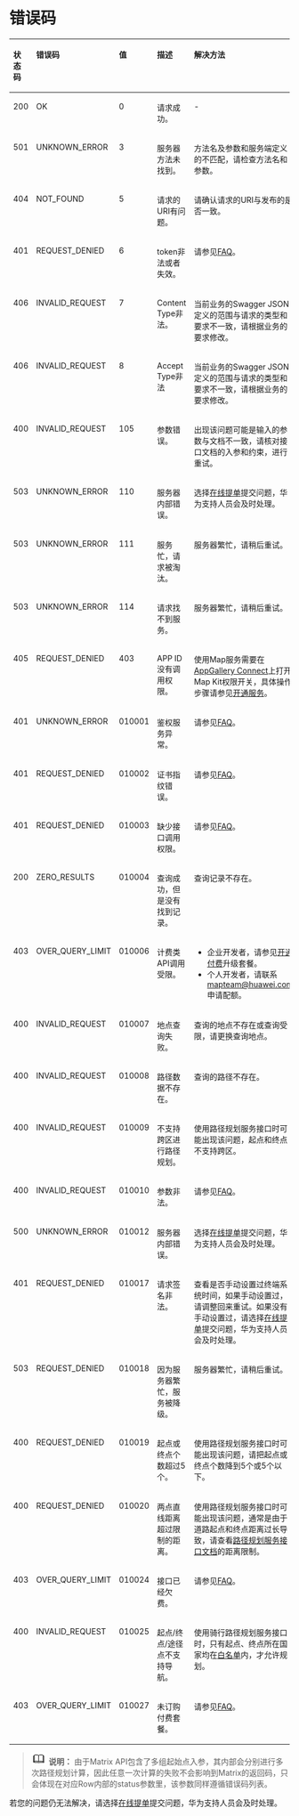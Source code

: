 # 错误码<a name="ZH-CN_TOPIC_0000001145780991"></a>

<a name="table13303115295614"></a>
<table><thead align="left"><tr id="row173031852145616"><th class="cellrowborder" align="left" valign="top" width="8.61%" id="mcps1.1.6.1.1"><p id="p830355255613"><a name="p830355255613"></a><a name="p830355255613"></a>状态码</p>
</th>
<th class="cellrowborder" valign="top" width="20.75%" id="mcps1.1.6.1.2"><p id="p1430325245614"><a name="p1430325245614"></a><a name="p1430325245614"></a>错误码</p>
</th>
<th class="cellrowborder" valign="top" width="10.51%" id="mcps1.1.6.1.3"><p id="p1230355217563"><a name="p1230355217563"></a><a name="p1230355217563"></a>值</p>
</th>
<th class="cellrowborder" valign="top" width="20.13%" id="mcps1.1.6.1.4"><p id="p153038529564"><a name="p153038529564"></a><a name="p153038529564"></a>描述</p>
</th>
<th class="cellrowborder" valign="top" width="40%" id="mcps1.1.6.1.5"><p id="p230314521561"><a name="p230314521561"></a><a name="p230314521561"></a>解决方法</p>
</th>
</tr>
</thead>
<tbody><tr id="row7303105275613"><td class="cellrowborder" align="left" valign="top" width="8.61%" headers="mcps1.1.6.1.1 "><p id="p1230325235619"><a name="p1230325235619"></a><a name="p1230325235619"></a>200</p>
</td>
<td class="cellrowborder" valign="top" width="20.75%" headers="mcps1.1.6.1.2 "><p id="p1303185245618"><a name="p1303185245618"></a><a name="p1303185245618"></a>OK</p>
</td>
<td class="cellrowborder" valign="top" width="10.51%" headers="mcps1.1.6.1.3 "><p id="p8303852115618"><a name="p8303852115618"></a><a name="p8303852115618"></a>0</p>
</td>
<td class="cellrowborder" valign="top" width="20.13%" headers="mcps1.1.6.1.4 "><p id="p14303155215564"><a name="p14303155215564"></a><a name="p14303155215564"></a>请求成功。</p>
</td>
<td class="cellrowborder" valign="top" width="40%" headers="mcps1.1.6.1.5 "><p id="p33031852155613"><a name="p33031852155613"></a><a name="p33031852155613"></a>-</p>
</td>
</tr>
<tr id="row62591923649"><td class="cellrowborder" valign="top" width="8.61%" headers="mcps1.1.6.1.1 "><p id="p425917231749"><a name="p425917231749"></a><a name="p425917231749"></a>501</p>
</td>
<td class="cellrowborder" valign="top" width="20.75%" headers="mcps1.1.6.1.2 "><p id="p725918231447"><a name="p725918231447"></a><a name="p725918231447"></a>UNKNOWN_ERROR</p>
</td>
<td class="cellrowborder" valign="top" width="10.51%" headers="mcps1.1.6.1.3 "><p id="p3259132313410"><a name="p3259132313410"></a><a name="p3259132313410"></a>3</p>
</td>
<td class="cellrowborder" valign="top" width="20.13%" headers="mcps1.1.6.1.4 "><p id="p226020233414"><a name="p226020233414"></a><a name="p226020233414"></a>服务器方法未找到。</p>
</td>
<td class="cellrowborder" valign="top" width="40%" headers="mcps1.1.6.1.5 "><p id="p1547613716117"><a name="p1547613716117"></a><a name="p1547613716117"></a>方法名及参数和服务端定义的不匹配，请检查方法名和参数。</p>
</td>
</tr>
<tr id="row7305657141920"><td class="cellrowborder" valign="top" width="8.61%" headers="mcps1.1.6.1.1 "><p id="p3306457101917"><a name="p3306457101917"></a><a name="p3306457101917"></a>404</p>
</td>
<td class="cellrowborder" valign="top" width="20.75%" headers="mcps1.1.6.1.2 "><p id="p163069578191"><a name="p163069578191"></a><a name="p163069578191"></a>NOT_FOUND</p>
</td>
<td class="cellrowborder" valign="top" width="10.51%" headers="mcps1.1.6.1.3 "><p id="p0306135718191"><a name="p0306135718191"></a><a name="p0306135718191"></a>5</p>
</td>
<td class="cellrowborder" valign="top" width="20.13%" headers="mcps1.1.6.1.4 "><p id="p1730635741911"><a name="p1730635741911"></a><a name="p1730635741911"></a>请求的URI有问题。</p>
</td>
<td class="cellrowborder" valign="top" width="40%" headers="mcps1.1.6.1.5 "><p id="p0676472414"><a name="p0676472414"></a><a name="p0676472414"></a>请确认请求的URI与发布的是否一致。</p>
</td>
</tr>
<tr id="row97911138521"><td class="cellrowborder" valign="top" width="8.61%" headers="mcps1.1.6.1.1 "><p id="p1179118388216"><a name="p1179118388216"></a><a name="p1179118388216"></a>401</p>
</td>
<td class="cellrowborder" valign="top" width="20.75%" headers="mcps1.1.6.1.2 "><p id="p1679273812212"><a name="p1679273812212"></a><a name="p1679273812212"></a>REQUEST_DENIED</p>
</td>
<td class="cellrowborder" valign="top" width="10.51%" headers="mcps1.1.6.1.3 "><p id="p879218381822"><a name="p879218381822"></a><a name="p879218381822"></a>6</p>
</td>
<td class="cellrowborder" valign="top" width="20.13%" headers="mcps1.1.6.1.4 "><p id="p1479203819219"><a name="p1479203819219"></a><a name="p1479203819219"></a>token非法或者失效。</p>
</td>
<td class="cellrowborder" valign="top" width="40%" headers="mcps1.1.6.1.5 "><p id="p16792438424"><a name="p16792438424"></a><a name="p16792438424"></a>请参见<a href="zh-cn_topic_0000001145781005.md#section9358141913329">FAQ</a>。</p>
</td>
</tr>
<tr id="row10137144612513"><td class="cellrowborder" valign="top" width="8.61%" headers="mcps1.1.6.1.1 "><p id="p21371463253"><a name="p21371463253"></a><a name="p21371463253"></a>406</p>
</td>
<td class="cellrowborder" valign="top" width="20.75%" headers="mcps1.1.6.1.2 "><p id="p1113714613255"><a name="p1113714613255"></a><a name="p1113714613255"></a>INVALID_REQUEST</p>
</td>
<td class="cellrowborder" valign="top" width="10.51%" headers="mcps1.1.6.1.3 "><p id="p31371046182510"><a name="p31371046182510"></a><a name="p31371046182510"></a>7</p>
</td>
<td class="cellrowborder" valign="top" width="20.13%" headers="mcps1.1.6.1.4 "><p id="p1413794622516"><a name="p1413794622516"></a><a name="p1413794622516"></a>Content Type非法。</p>
</td>
<td class="cellrowborder" valign="top" width="40%" headers="mcps1.1.6.1.5 "><p id="p10138194662517"><a name="p10138194662517"></a><a name="p10138194662517"></a>当前业务的Swagger JSON定义的范围与请求的类型和要求不一致，请根据业务的要求修改。</p>
</td>
</tr>
<tr id="row16468194882514"><td class="cellrowborder" valign="top" width="8.61%" headers="mcps1.1.6.1.1 "><p id="p1946810486257"><a name="p1946810486257"></a><a name="p1946810486257"></a>406</p>
</td>
<td class="cellrowborder" valign="top" width="20.75%" headers="mcps1.1.6.1.2 "><p id="p64681348152512"><a name="p64681348152512"></a><a name="p64681348152512"></a>INVALID_REQUEST</p>
</td>
<td class="cellrowborder" valign="top" width="10.51%" headers="mcps1.1.6.1.3 "><p id="p4468194832510"><a name="p4468194832510"></a><a name="p4468194832510"></a>8</p>
</td>
<td class="cellrowborder" valign="top" width="20.13%" headers="mcps1.1.6.1.4 "><p id="p10468248132511"><a name="p10468248132511"></a><a name="p10468248132511"></a>Accept Type非法</p>
</td>
<td class="cellrowborder" valign="top" width="40%" headers="mcps1.1.6.1.5 "><p id="p176761178420"><a name="p176761178420"></a><a name="p176761178420"></a>当前业务的Swagger JSON定义的范围与请求的类型和要求不一致，请根据业务的要求修改。</p>
</td>
</tr>
<tr id="row4520131593013"><td class="cellrowborder" valign="top" width="8.61%" headers="mcps1.1.6.1.1 "><p id="p1052031593019"><a name="p1052031593019"></a><a name="p1052031593019"></a>400</p>
</td>
<td class="cellrowborder" valign="top" width="20.75%" headers="mcps1.1.6.1.2 "><p id="p75201915113014"><a name="p75201915113014"></a><a name="p75201915113014"></a>INVALID_REQUEST</p>
</td>
<td class="cellrowborder" valign="top" width="10.51%" headers="mcps1.1.6.1.3 "><p id="p252081583011"><a name="p252081583011"></a><a name="p252081583011"></a>105</p>
</td>
<td class="cellrowborder" valign="top" width="20.13%" headers="mcps1.1.6.1.4 "><p id="p9520151517305"><a name="p9520151517305"></a><a name="p9520151517305"></a>参数错误。</p>
</td>
<td class="cellrowborder" valign="top" width="40%" headers="mcps1.1.6.1.5 "><p id="p16771871448"><a name="p16771871448"></a><a name="p16771871448"></a>出现该问题可能是输入的参数与文档不一致，请核对接口文档的入参和约束，进行重试。</p>
</td>
</tr>
<tr id="row5494175273411"><td class="cellrowborder" valign="top" width="8.61%" headers="mcps1.1.6.1.1 "><p id="p10495155213415"><a name="p10495155213415"></a><a name="p10495155213415"></a>503</p>
</td>
<td class="cellrowborder" valign="top" width="20.75%" headers="mcps1.1.6.1.2 "><p id="p19495952193412"><a name="p19495952193412"></a><a name="p19495952193412"></a>UNKNOWN_ERROR</p>
</td>
<td class="cellrowborder" valign="top" width="10.51%" headers="mcps1.1.6.1.3 "><p id="p64951652193420"><a name="p64951652193420"></a><a name="p64951652193420"></a>110</p>
</td>
<td class="cellrowborder" valign="top" width="20.13%" headers="mcps1.1.6.1.4 "><p id="p34951852133418"><a name="p34951852133418"></a><a name="p34951852133418"></a>服务器内部错误。</p>
</td>
<td class="cellrowborder" valign="top" width="40%" headers="mcps1.1.6.1.5 "><p id="p164953525345"><a name="p164953525345"></a><a name="p164953525345"></a>选择<a href="https://developer.huawei.com/consumer/cn/support/feedback/#/" target="_blank" rel="noopener noreferrer">在线提单</a>提交问题，华为支持人员会及时处理。</p>
</td>
</tr>
<tr id="row139486396367"><td class="cellrowborder" valign="top" width="8.61%" headers="mcps1.1.6.1.1 "><p id="p16949539143614"><a name="p16949539143614"></a><a name="p16949539143614"></a>503</p>
</td>
<td class="cellrowborder" valign="top" width="20.75%" headers="mcps1.1.6.1.2 "><p id="p19949183910364"><a name="p19949183910364"></a><a name="p19949183910364"></a>UNKNOWN_ERROR</p>
</td>
<td class="cellrowborder" valign="top" width="10.51%" headers="mcps1.1.6.1.3 "><p id="p49495393360"><a name="p49495393360"></a><a name="p49495393360"></a>111</p>
</td>
<td class="cellrowborder" valign="top" width="20.13%" headers="mcps1.1.6.1.4 "><p id="p14949103912364"><a name="p14949103912364"></a><a name="p14949103912364"></a>服务忙，请求被淘汰。</p>
</td>
<td class="cellrowborder" valign="top" width="40%" headers="mcps1.1.6.1.5 "><p id="p139492039143618"><a name="p139492039143618"></a><a name="p139492039143618"></a>服务器繁忙，请稍后重试。</p>
</td>
</tr>
<tr id="row185031266386"><td class="cellrowborder" valign="top" width="8.61%" headers="mcps1.1.6.1.1 "><p id="p150422683813"><a name="p150422683813"></a><a name="p150422683813"></a>503</p>
</td>
<td class="cellrowborder" valign="top" width="20.75%" headers="mcps1.1.6.1.2 "><p id="p8504102614382"><a name="p8504102614382"></a><a name="p8504102614382"></a>UNKNOWN_ERROR</p>
</td>
<td class="cellrowborder" valign="top" width="10.51%" headers="mcps1.1.6.1.3 "><p id="p1250482614383"><a name="p1250482614383"></a><a name="p1250482614383"></a>114</p>
</td>
<td class="cellrowborder" valign="top" width="20.13%" headers="mcps1.1.6.1.4 "><p id="p950412261383"><a name="p950412261383"></a><a name="p950412261383"></a>请求找不到服务。</p>
</td>
<td class="cellrowborder" valign="top" width="40%" headers="mcps1.1.6.1.5 "><p id="p155041726153817"><a name="p155041726153817"></a><a name="p155041726153817"></a>服务器繁忙，请稍后重试。</p>
</td>
</tr>
<tr id="row1864774213507"><td class="cellrowborder" valign="top" width="8.61%" headers="mcps1.1.6.1.1 "><p id="p8677147646"><a name="p8677147646"></a><a name="p8677147646"></a>405</p>
</td>
<td class="cellrowborder" valign="top" width="20.75%" headers="mcps1.1.6.1.2 "><p id="p267720719418"><a name="p267720719418"></a><a name="p267720719418"></a>REQUEST_DENIED</p>
</td>
<td class="cellrowborder" valign="top" width="10.51%" headers="mcps1.1.6.1.3 "><p id="p3677107342"><a name="p3677107342"></a><a name="p3677107342"></a>403</p>
</td>
<td class="cellrowborder" valign="top" width="20.13%" headers="mcps1.1.6.1.4 "><p id="p136771972420"><a name="p136771972420"></a><a name="p136771972420"></a>APP ID没有调用权限。</p>
</td>
<td class="cellrowborder" valign="top" width="40%" headers="mcps1.1.6.1.5 "><p id="p136781171249"><a name="p136781171249"></a><a name="p136781171249"></a>使用Map服务需要在<a href="https://developer.huawei.com/consumer/cn/service/josp/agc/index.html" target="_blank" rel="noopener noreferrer">AppGallery Connect</a>上打开Map Kit权限开关，具体操作步骤请参见<a href="https://developer.huawei.com/consumer/cn/doc/distribution/app/agc-enable_service" target="_blank" rel="noopener noreferrer">开通服务</a>。</p>
</td>
</tr>
<tr id="row2303752115610"><td class="cellrowborder" align="left" valign="top" width="8.61%" headers="mcps1.1.6.1.1 "><p id="p330313528561"><a name="p330313528561"></a><a name="p330313528561"></a>401</p>
</td>
<td class="cellrowborder" valign="top" width="20.75%" headers="mcps1.1.6.1.2 "><p id="p20303195213562"><a name="p20303195213562"></a><a name="p20303195213562"></a>UNKNOWN_ERROR</p>
</td>
<td class="cellrowborder" valign="top" width="10.51%" headers="mcps1.1.6.1.3 "><p id="p6304652125614"><a name="p6304652125614"></a><a name="p6304652125614"></a>010001</p>
</td>
<td class="cellrowborder" valign="top" width="20.13%" headers="mcps1.1.6.1.4 "><p id="p2304852175611"><a name="p2304852175611"></a><a name="p2304852175611"></a>鉴权服务异常。</p>
</td>
<td class="cellrowborder" valign="top" width="40%" headers="mcps1.1.6.1.5 "><p id="p1304145285617"><a name="p1304145285617"></a><a name="p1304145285617"></a>请参见<a href="zh-cn_topic_0000001145781005.md#section1817194262911">FAQ</a>。</p>
</td>
</tr>
<tr id="row163048524562"><td class="cellrowborder" align="left" valign="top" width="8.61%" headers="mcps1.1.6.1.1 "><p id="p83045524568"><a name="p83045524568"></a><a name="p83045524568"></a>401</p>
</td>
<td class="cellrowborder" valign="top" width="20.75%" headers="mcps1.1.6.1.2 "><p id="p1330412522569"><a name="p1330412522569"></a><a name="p1330412522569"></a>REQUEST_DENIED</p>
</td>
<td class="cellrowborder" valign="top" width="10.51%" headers="mcps1.1.6.1.3 "><p id="p6304352145615"><a name="p6304352145615"></a><a name="p6304352145615"></a>010002</p>
</td>
<td class="cellrowborder" valign="top" width="20.13%" headers="mcps1.1.6.1.4 "><p id="p1304185255617"><a name="p1304185255617"></a><a name="p1304185255617"></a>证书指纹错误。</p>
</td>
<td class="cellrowborder" valign="top" width="40%" headers="mcps1.1.6.1.5 "><p id="p103041852155619"><a name="p103041852155619"></a><a name="p103041852155619"></a>请参见<a href="zh-cn_topic_0000001145781005.md#section1817194262911">FAQ</a>。</p>
</td>
</tr>
<tr id="row13304752205612"><td class="cellrowborder" align="left" valign="top" width="8.61%" headers="mcps1.1.6.1.1 "><p id="p19304175214567"><a name="p19304175214567"></a><a name="p19304175214567"></a>401</p>
</td>
<td class="cellrowborder" valign="top" width="20.75%" headers="mcps1.1.6.1.2 "><p id="p1730420525568"><a name="p1730420525568"></a><a name="p1730420525568"></a>REQUEST_DENIED</p>
</td>
<td class="cellrowborder" valign="top" width="10.51%" headers="mcps1.1.6.1.3 "><p id="p13041652115614"><a name="p13041652115614"></a><a name="p13041652115614"></a>010003</p>
</td>
<td class="cellrowborder" valign="top" width="20.13%" headers="mcps1.1.6.1.4 "><p id="p153042052145615"><a name="p153042052145615"></a><a name="p153042052145615"></a>缺少接口调用权限。</p>
</td>
<td class="cellrowborder" valign="top" width="40%" headers="mcps1.1.6.1.5 "><p id="p03041052145613"><a name="p03041052145613"></a><a name="p03041052145613"></a>请参见<a href="zh-cn_topic_0000001145781005.md#section1817194262911">FAQ</a>。</p>
</td>
</tr>
<tr id="row230415225618"><td class="cellrowborder" align="left" valign="top" width="8.61%" headers="mcps1.1.6.1.1 "><p id="p430495245615"><a name="p430495245615"></a><a name="p430495245615"></a>200</p>
</td>
<td class="cellrowborder" valign="top" width="20.75%" headers="mcps1.1.6.1.2 "><p id="p1730445275615"><a name="p1730445275615"></a><a name="p1730445275615"></a>ZERO_RESULTS</p>
</td>
<td class="cellrowborder" valign="top" width="10.51%" headers="mcps1.1.6.1.3 "><p id="p12304252165615"><a name="p12304252165615"></a><a name="p12304252165615"></a>010004</p>
</td>
<td class="cellrowborder" valign="top" width="20.13%" headers="mcps1.1.6.1.4 "><p id="p18304125218565"><a name="p18304125218565"></a><a name="p18304125218565"></a>查询成功，但是没有找到记录。</p>
</td>
<td class="cellrowborder" valign="top" width="40%" headers="mcps1.1.6.1.5 "><p id="p1630445215565"><a name="p1630445215565"></a><a name="p1630445215565"></a>查询记录不存在。</p>
</td>
</tr>
<tr id="row1330419529563"><td class="cellrowborder" align="left" valign="top" width="8.61%" headers="mcps1.1.6.1.1 "><p id="p4304175213563"><a name="p4304175213563"></a><a name="p4304175213563"></a>403</p>
</td>
<td class="cellrowborder" valign="top" width="20.75%" headers="mcps1.1.6.1.2 "><p id="p53044527568"><a name="p53044527568"></a><a name="p53044527568"></a>OVER_QUERY_LIMIT</p>
</td>
<td class="cellrowborder" valign="top" width="10.51%" headers="mcps1.1.6.1.3 "><p id="p430455211568"><a name="p430455211568"></a><a name="p430455211568"></a>010006</p>
</td>
<td class="cellrowborder" valign="top" width="20.13%" headers="mcps1.1.6.1.4 "><p id="p19305195255615"><a name="p19305195255615"></a><a name="p19305195255615"></a>计费类API调用受限。</p>
</td>
<td class="cellrowborder" valign="top" width="40%" headers="mcps1.1.6.1.5 "><a name="ul996193820212"></a><a name="ul996193820212"></a><ul id="ul996193820212"><li>企业开发者，请参见<a href="zh-cn_topic_0000001145860925.md#section7921102111484">开通付费</a>升级套餐。</li><li>个人开发者，请联系<a href="mailto:mapteam@huawei.com" target="_blank" rel="noopener noreferrer">mapteam@huawei.com</a>申请配额。</li></ul>
</td>
</tr>
<tr id="row5305145225615"><td class="cellrowborder" align="left" valign="top" width="8.61%" headers="mcps1.1.6.1.1 "><p id="p030512525566"><a name="p030512525566"></a><a name="p030512525566"></a>400</p>
</td>
<td class="cellrowborder" valign="top" width="20.75%" headers="mcps1.1.6.1.2 "><p id="p17305152205619"><a name="p17305152205619"></a><a name="p17305152205619"></a>INVALID_REQUEST</p>
</td>
<td class="cellrowborder" valign="top" width="10.51%" headers="mcps1.1.6.1.3 "><p id="p16305145225618"><a name="p16305145225618"></a><a name="p16305145225618"></a>010007</p>
</td>
<td class="cellrowborder" valign="top" width="20.13%" headers="mcps1.1.6.1.4 "><p id="p1730565214569"><a name="p1730565214569"></a><a name="p1730565214569"></a>地点查询失败。</p>
</td>
<td class="cellrowborder" valign="top" width="40%" headers="mcps1.1.6.1.5 "><p id="p9305135245616"><a name="p9305135245616"></a><a name="p9305135245616"></a>查询的地点不存在或查询受限，请更换查询地点。</p>
</td>
</tr>
<tr id="row15305952115618"><td class="cellrowborder" align="left" valign="top" width="8.61%" headers="mcps1.1.6.1.1 "><p id="p13051652135614"><a name="p13051652135614"></a><a name="p13051652135614"></a>400</p>
</td>
<td class="cellrowborder" valign="top" width="20.75%" headers="mcps1.1.6.1.2 "><p id="p163055525565"><a name="p163055525565"></a><a name="p163055525565"></a>INVALID_REQUEST</p>
</td>
<td class="cellrowborder" valign="top" width="10.51%" headers="mcps1.1.6.1.3 "><p id="p12305195225614"><a name="p12305195225614"></a><a name="p12305195225614"></a>010008</p>
</td>
<td class="cellrowborder" valign="top" width="20.13%" headers="mcps1.1.6.1.4 "><p id="p73058525563"><a name="p73058525563"></a><a name="p73058525563"></a>路径数据不存在。</p>
</td>
<td class="cellrowborder" valign="top" width="40%" headers="mcps1.1.6.1.5 "><p id="p12305145295612"><a name="p12305145295612"></a><a name="p12305145295612"></a>查询的路径不存在。</p>
</td>
</tr>
<tr id="row19305115217565"><td class="cellrowborder" align="left" valign="top" width="8.61%" headers="mcps1.1.6.1.1 "><p id="p5305952135613"><a name="p5305952135613"></a><a name="p5305952135613"></a>400</p>
</td>
<td class="cellrowborder" valign="top" width="20.75%" headers="mcps1.1.6.1.2 "><p id="p3305135275616"><a name="p3305135275616"></a><a name="p3305135275616"></a>INVALID_REQUEST</p>
</td>
<td class="cellrowborder" valign="top" width="10.51%" headers="mcps1.1.6.1.3 "><p id="p930519524561"><a name="p930519524561"></a><a name="p930519524561"></a>010009</p>
</td>
<td class="cellrowborder" valign="top" width="20.13%" headers="mcps1.1.6.1.4 "><p id="p18305185275614"><a name="p18305185275614"></a><a name="p18305185275614"></a>不支持跨区进行路径规划。</p>
</td>
<td class="cellrowborder" valign="top" width="40%" headers="mcps1.1.6.1.5 "><p id="p16305175265618"><a name="p16305175265618"></a><a name="p16305175265618"></a>使用路径规划服务接口时可能出现该问题，起点和终点不支持跨区。</p>
</td>
</tr>
<tr id="row13305175215619"><td class="cellrowborder" align="left" valign="top" width="8.61%" headers="mcps1.1.6.1.1 "><p id="p1305155285612"><a name="p1305155285612"></a><a name="p1305155285612"></a>400</p>
</td>
<td class="cellrowborder" valign="top" width="20.75%" headers="mcps1.1.6.1.2 "><p id="p19305185212564"><a name="p19305185212564"></a><a name="p19305185212564"></a>INVALID_REQUEST</p>
</td>
<td class="cellrowborder" valign="top" width="10.51%" headers="mcps1.1.6.1.3 "><p id="p12305165275611"><a name="p12305165275611"></a><a name="p12305165275611"></a>010010</p>
</td>
<td class="cellrowborder" valign="top" width="20.13%" headers="mcps1.1.6.1.4 "><p id="p17305195245619"><a name="p17305195245619"></a><a name="p17305195245619"></a>参数非法。</p>
</td>
<td class="cellrowborder" valign="top" width="40%" headers="mcps1.1.6.1.5 "><p id="p1230665205613"><a name="p1230665205613"></a><a name="p1230665205613"></a>请参见<a href="zh-cn_topic_0000001145781005.md#section432949201910">FAQ</a>。</p>
</td>
</tr>
<tr id="row15306145217568"><td class="cellrowborder" align="left" valign="top" width="8.61%" headers="mcps1.1.6.1.1 "><p id="p153061252195615"><a name="p153061252195615"></a><a name="p153061252195615"></a>500</p>
</td>
<td class="cellrowborder" valign="top" width="20.75%" headers="mcps1.1.6.1.2 "><p id="p16306135295619"><a name="p16306135295619"></a><a name="p16306135295619"></a>UNKNOWN_ERROR</p>
</td>
<td class="cellrowborder" valign="top" width="10.51%" headers="mcps1.1.6.1.3 "><p id="p83063529567"><a name="p83063529567"></a><a name="p83063529567"></a>010012</p>
</td>
<td class="cellrowborder" valign="top" width="20.13%" headers="mcps1.1.6.1.4 "><p id="p183061352155620"><a name="p183061352155620"></a><a name="p183061352155620"></a>服务器内部错误。</p>
</td>
<td class="cellrowborder" valign="top" width="40%" headers="mcps1.1.6.1.5 "><p id="p16390154210201"><a name="p16390154210201"></a><a name="p16390154210201"></a>选择<a href="https://developer.huawei.com/consumer/cn/support/feedback/#/" target="_blank" rel="noopener noreferrer">在线提单</a>提交问题，华为支持人员会及时处理。</p>
</td>
</tr>
<tr id="row1230635275611"><td class="cellrowborder" align="left" valign="top" width="8.61%" headers="mcps1.1.6.1.1 "><p id="p330655285615"><a name="p330655285615"></a><a name="p330655285615"></a>401</p>
</td>
<td class="cellrowborder" valign="top" width="20.75%" headers="mcps1.1.6.1.2 "><p id="p1030685214568"><a name="p1030685214568"></a><a name="p1030685214568"></a>REQUEST_DENIED</p>
</td>
<td class="cellrowborder" valign="top" width="10.51%" headers="mcps1.1.6.1.3 "><p id="p73061852205610"><a name="p73061852205610"></a><a name="p73061852205610"></a>010017</p>
</td>
<td class="cellrowborder" valign="top" width="20.13%" headers="mcps1.1.6.1.4 "><p id="p8306952115612"><a name="p8306952115612"></a><a name="p8306952115612"></a>请求签名非法。</p>
</td>
<td class="cellrowborder" valign="top" width="40%" headers="mcps1.1.6.1.5 "><p id="p0390942182013"><a name="p0390942182013"></a><a name="p0390942182013"></a>查看是否手动设置过终端系统时间，如果手动设置过，请调整回来重试。如果没有手动设置过，请选择<a href="https://developer.huawei.com/consumer/cn/support/feedback/#/" target="_blank" rel="noopener noreferrer">在线提单</a>提交问题，华为支持人员会及时处理。</p>
</td>
</tr>
<tr id="row133068527567"><td class="cellrowborder" align="left" valign="top" width="8.61%" headers="mcps1.1.6.1.1 "><p id="p1530625219560"><a name="p1530625219560"></a><a name="p1530625219560"></a>503</p>
</td>
<td class="cellrowborder" valign="top" width="20.75%" headers="mcps1.1.6.1.2 "><p id="p13306252125612"><a name="p13306252125612"></a><a name="p13306252125612"></a>REQUEST_DENIED</p>
</td>
<td class="cellrowborder" valign="top" width="10.51%" headers="mcps1.1.6.1.3 "><p id="p03061852175617"><a name="p03061852175617"></a><a name="p03061852175617"></a>010018</p>
</td>
<td class="cellrowborder" valign="top" width="20.13%" headers="mcps1.1.6.1.4 "><p id="p73060521562"><a name="p73060521562"></a><a name="p73060521562"></a>因为服务器繁忙，服务被降级。</p>
</td>
<td class="cellrowborder" valign="top" width="40%" headers="mcps1.1.6.1.5 "><p id="p73061652165618"><a name="p73061652165618"></a><a name="p73061652165618"></a>服务器繁忙，请稍后重试。</p>
</td>
</tr>
<tr id="row6306195235614"><td class="cellrowborder" align="left" valign="top" width="8.61%" headers="mcps1.1.6.1.1 "><p id="p1830695255611"><a name="p1830695255611"></a><a name="p1830695255611"></a>400</p>
</td>
<td class="cellrowborder" valign="top" width="20.75%" headers="mcps1.1.6.1.2 "><p id="p43061352115619"><a name="p43061352115619"></a><a name="p43061352115619"></a>REQUEST_DENIED</p>
</td>
<td class="cellrowborder" valign="top" width="10.51%" headers="mcps1.1.6.1.3 "><p id="p1830675216569"><a name="p1830675216569"></a><a name="p1830675216569"></a>010019</p>
</td>
<td class="cellrowborder" valign="top" width="20.13%" headers="mcps1.1.6.1.4 "><p id="p203062528568"><a name="p203062528568"></a><a name="p203062528568"></a>起点或终点个数超过5个。</p>
</td>
<td class="cellrowborder" valign="top" width="40%" headers="mcps1.1.6.1.5 "><p id="p18307252105618"><a name="p18307252105618"></a><a name="p18307252105618"></a>使用路径规划服务接口时可能出现该问题，请把起点或终点个数降到5个或5个以下。</p>
</td>
</tr>
<tr id="row1330725219562"><td class="cellrowborder" align="left" valign="top" width="8.61%" headers="mcps1.1.6.1.1 "><p id="p16307175265613"><a name="p16307175265613"></a><a name="p16307175265613"></a>400</p>
</td>
<td class="cellrowborder" valign="top" width="20.75%" headers="mcps1.1.6.1.2 "><p id="p16307135235618"><a name="p16307135235618"></a><a name="p16307135235618"></a>REQUEST_DENIED</p>
</td>
<td class="cellrowborder" valign="top" width="10.51%" headers="mcps1.1.6.1.3 "><p id="p2307155215568"><a name="p2307155215568"></a><a name="p2307155215568"></a>010020</p>
</td>
<td class="cellrowborder" valign="top" width="20.13%" headers="mcps1.1.6.1.4 "><p id="p030720524565"><a name="p030720524565"></a><a name="p030720524565"></a>两点直线距离超过限制的距离。</p>
</td>
<td class="cellrowborder" valign="top" width="40%" headers="mcps1.1.6.1.5 "><p id="p630718527567"><a name="p630718527567"></a><a name="p630718527567"></a>使用路径规划服务接口时可能出现该问题，通常是由于道路起点和终点距离过长导致，请查看<a href="directions-walking.md">路径规划服务接口文档</a>的距离限制。</p>
</td>
</tr>
<tr id="row1171354010311"><td class="cellrowborder" align="left" valign="top" width="8.61%" headers="mcps1.1.6.1.1 "><p id="p8307165212568"><a name="p8307165212568"></a><a name="p8307165212568"></a>403</p>
</td>
<td class="cellrowborder" valign="top" width="20.75%" headers="mcps1.1.6.1.2 "><p id="p33074528564"><a name="p33074528564"></a><a name="p33074528564"></a>OVER_QUERY_LIMIT</p>
</td>
<td class="cellrowborder" valign="top" width="10.51%" headers="mcps1.1.6.1.3 "><p id="p113074528568"><a name="p113074528568"></a><a name="p113074528568"></a>010024</p>
</td>
<td class="cellrowborder" valign="top" width="20.13%" headers="mcps1.1.6.1.4 "><p id="p10307105215562"><a name="p10307105215562"></a><a name="p10307105215562"></a>接口已经欠费。</p>
</td>
<td class="cellrowborder" valign="top" width="40%" headers="mcps1.1.6.1.5 "><p id="p1307252115620"><a name="p1307252115620"></a><a name="p1307252115620"></a>请参见<a href="zh-cn_topic_0000001145781005.md#section1983141718433">FAQ</a>。</p>
</td>
</tr>
<tr id="row45248013409"><td class="cellrowborder" valign="top" width="8.61%" headers="mcps1.1.6.1.1 "><p id="p121884610316"><a name="p121884610316"></a><a name="p121884610316"></a>400</p>
</td>
<td class="cellrowborder" valign="top" width="20.75%" headers="mcps1.1.6.1.2 "><p id="p161814462314"><a name="p161814462314"></a><a name="p161814462314"></a>INVALID_REQUEST</p>
</td>
<td class="cellrowborder" valign="top" width="10.51%" headers="mcps1.1.6.1.3 "><p id="p918124618320"><a name="p918124618320"></a><a name="p918124618320"></a>010025</p>
</td>
<td class="cellrowborder" valign="top" width="20.13%" headers="mcps1.1.6.1.4 "><p id="p14181468312"><a name="p14181468312"></a><a name="p14181468312"></a>起点/终点/途径点不支持导航。</p>
</td>
<td class="cellrowborder" valign="top" width="40%" headers="mcps1.1.6.1.5 "><p id="p5188461639"><a name="p5188461639"></a><a name="p5188461639"></a>使用骑行路径规划服务接口时，只有起点、终点所在国家均在<a href="zh-cn_topic_0000001145781019.md#section1751550105018">白名单</a>内，才允许规划。</p>
</td>
</tr>
<tr id="row95541244234"><td class="cellrowborder" align="left" valign="top" width="8.61%" headers="mcps1.1.6.1.1 "><p id="p1330725219563"><a name="p1330725219563"></a><a name="p1330725219563"></a>403</p>
</td>
<td class="cellrowborder" valign="top" width="20.75%" headers="mcps1.1.6.1.2 "><p id="p163071528568"><a name="p163071528568"></a><a name="p163071528568"></a>OVER_QUERY_LIMIT</p>
</td>
<td class="cellrowborder" valign="top" width="10.51%" headers="mcps1.1.6.1.3 "><p id="p1330735211565"><a name="p1330735211565"></a><a name="p1330735211565"></a>010027</p>
</td>
<td class="cellrowborder" valign="top" width="20.13%" headers="mcps1.1.6.1.4 "><p id="p83071252105613"><a name="p83071252105613"></a><a name="p83071252105613"></a>未订购付费套餐。</p>
</td>
<td class="cellrowborder" valign="top" width="40%" headers="mcps1.1.6.1.5 "><p id="p1730725212561"><a name="p1730725212561"></a><a name="p1730725212561"></a>请参见<a href="zh-cn_topic_0000001145781005.md#section3299143320474">FAQ</a>。</p>
</td>
</tr>
</tbody>
</table>

>![](public_sys-resources/icon-note.gif) **说明：** 
>由于Matrix API包含了多组起始点入参，其内部会分别进行多次路径规划计算，因此任意一次计算的失败不会影响到Matrix的返回码，只会体现在对应Row内部的status参数里，该参数同样遵循错误码列表。

若您的问题仍无法解决，请选择[在线提单](https://developer.huawei.com/consumer/cn/support/feedback/#/)提交问题，华为支持人员会及时处理。

